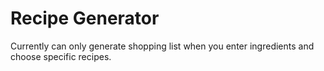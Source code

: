 # Recipe Generator

Currently can only generate shopping list when you enter ingredients and choose specific recipes.